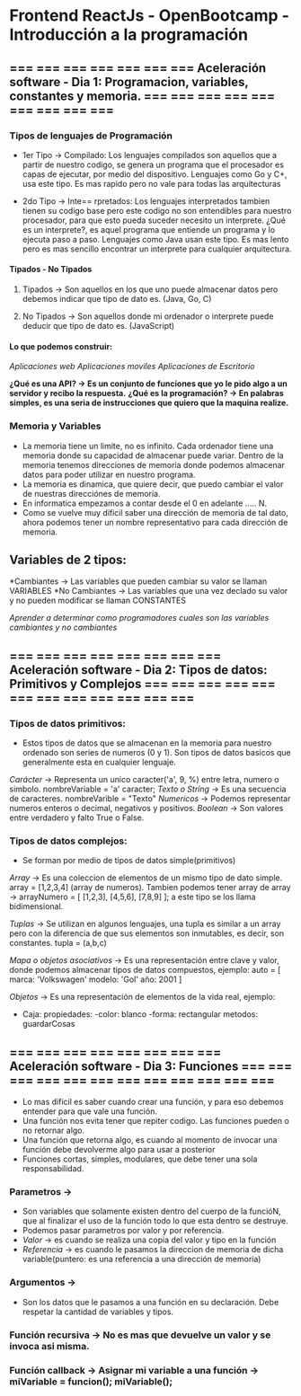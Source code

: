 # Frontend ReactJs - OpenBootcamp - Introducción a la programación 

## === === === === === === ===   Aceleración software - Dia 1: Programacion, variables, constantes y memoria.   === === === === === === === === ===


### Tipos de lenguajes de Programación 
   
   - 1er Tipo -> Compilado: Los lenguajes compilados son aquellos que a partir de nuestro codigo, se genera un programa que el procesador es capas de ejecutar, por medio del dispositivo. Lenguajes como Go y  C+, usa este tipo. Es mas rapido pero no vale para todas las arquitecturas

   
   - 2do Tipo -> Inte== rpretados: Los lenguajes interpretados tambien tienen su codigo base pero este codigo no son entendibles para nuestro procesador, para que esto pueda suceder necesito un interprete. ¿Qué es un interprete?, es aquel programa que entiende un programa y lo ejecuta paso a paso. Lenguajes como Java usan este tipo. Es mas lento pero es mas sencillo encontrar un interprete para cualquier arquitectura.

   #### Tipados - No Tipados
   1) Tipados -> Son aquellos en los que uno puede almacenar datos pero debemos indicar que tipo de dato es. (Java, Go, C)

   2) No Tipados -> Son aquellos donde mi ordenador o interprete puede deducir que tipo de dato es. (JavaScript)

   #### Lo que podemos construir:
   *Aplicaciones web*
   *Aplicaciones moviles*
   *Aplicaciones de Escritorio*

   **¿Qué es una API? -> Es un conjunto de funciones que yo le pido algo a un servidor y recibo la respuesta.**
   **¿Qué es la programación? -> En palabras simples, es una seria de instrucciones que quiero que la maquina realize.**


###  Memoria y Variables 

   - La memoria tiene un limite, no es infinito. Cada ordenador tiene una memoria donde su capacidad de almacenar puede variar. Dentro de la memoria tenemos direcciones de memoria donde podemos almacenar datos para poder utilizar en nuestro programa.
   - La memoria es dinamica, que quiere decir, que puedo cambiar el valor de nuestras direcciónes de memoria.
   - En informatica empezamos a contar desde el 0 en adelante ..... N.
   - Como se vuelve muy dificil saber una dirección de memoria de tal dato, ahora podemos tener un nombre representativo para cada dirección de memoria.

   ## Variables de 2 tipos:
   *Cambiantes -> Las variables que pueden cambiar su valor se llaman VARIABLES
   *No Cambiantes -> Las variables que una vez declado su valor y no pueden modificar se llaman CONSTANTES

   *Aprender a determinar como programadores cuales son las variables cambiantes y no cambiantes*




## === === === === === === === ===  Aceleración software - Dia 2: Tipos de datos: Primitivos y Complejos  === === === === === === === === === === === === 

### Tipos de datos primitivos:
   - Estos tipos de datos que se almacenan en la memoria para nuestro ordenado son series de numeros (0 y 1). Son tipos de datos basicos que generalmente esta en cualquier lenguaje.

   *Carácter*  -> Representa un unico caracter('a', 9, %) entre letra, numero o simbolo. nombreVariable = 'a' caracter;
   *Texto o String*  -> Es una secuencia de caracteres. nombreVarible = "Texto"
   *Numericos*  -> Podemos representar numeros enteros o decimal, negativos y positivos.
   *Boolean*  -> Son valores entre verdadero y falto True o False. 
   

### Tipos de datos complejos:
   - Se forman por medio de tipos de datos simple(primitivos)
   
   *Array* -> Es una coleccion de elementos de un mismo tipo de dato simple. array = [1,2,3,4] (array de numeros). Tambien podemos tener array de array -> arrayNumero = [ [1,2,3], [4,5,6], [7,8,9] ]; a este tipo se los llama bidimensional.

   *Tuplas* -> Se utilizan en algunos lenguajes, una tupla es similar a un array pero con la diferencia de que sus elementos son inmutables, es decir, son constantes. tupla = (a,b,c)

   *Mapa o objetos asociativos* -> Es una representación entre clave y valor, donde podemos almacenar tipos de datos compuestos, ejemplo:
   auto = [
      marca: 'Volkswagen'
      modelo: 'Gol'
      año: 2001
   ]

   *Objetos* -> Es una representación de elementos de la vida real, ejemplo:
   - Caja:
      propiedades:
         -color: blanco
         -forma: rectangular
      metodos:
         guardarCosas




## === === === === === === === ===  Aceleración software - Dia 3: Funciones  === === === === === === === === === === === === 
   
   - Lo mas dificil es saber cuando crear una función, y para eso debemos entender para que vale una función.
   - Una función nos evita tener que repiter codigo. Las funciones pueden o no retornar algo.
   - Una función que retorna algo, es cuando al momento de invocar una función debe devolverme algo para usar a posterior
   - Funciones cortas, simples, modulares, que debe tener una sola responsabilidad.

   ### Parametros -> 
   - Son variables que solamente existen dentro del cuerpo de la funcióN, que al finalizar el uso de la función todo lo que esta dentro se destruye.
   - Podemos pasar parametros por valor y por referencia.
   - *Valor* -> es cuando se realiza una copia del valor y tipo en la función
   - *Referencia* -> es cuando le pasamos la direccion de memoria de dicha variable(puntero: es una referencia a una dirección de memoria) 

   ### Argumentos ->
   - Son los datos que le pasamos a una función en su declaración. Debe respetar la cantidad de variables y tipos.

   ### Función recursiva -> No es mas que devuelve un valor y se invoca asi misma.
   ### Función callback -> Asignar mi variable a una función -> miVariable = funcion(); miVariable();



